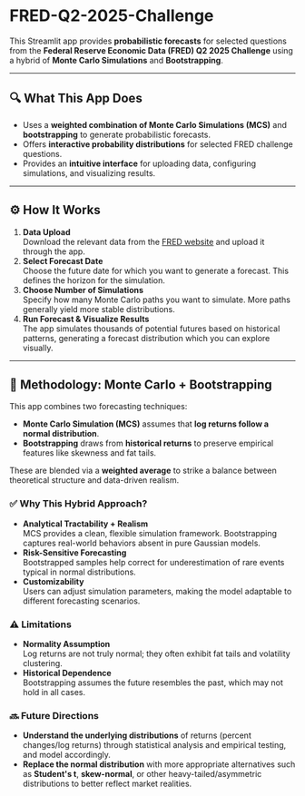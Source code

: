 # FRED-Q2-2025-Challenge

This Streamlit app provides **probabilistic forecasts** for selected questions from the **Federal Reserve Economic Data (FRED) Q2 2025 Challenge** using a hybrid of **Monte Carlo Simulations** and **Bootstrapping**.  

---

## 🔍 What This App Does
- Uses a **weighted combination of Monte Carlo Simulations (MCS)** and **bootstrapping** to generate probabilistic forecasts.
- Offers **interactive probability distributions** for selected FRED challenge questions.
- Provides an **intuitive interface** for uploading data, configuring simulations, and visualizing results.

---

## ⚙️ How It Works
1. **Data Upload**  
   Download the relevant data from the [FRED website](https://fred.stlouisfed.org/) and upload it through the app.
2. **Select Forecast Date**  
   Choose the future date for which you want to generate a forecast. This defines the horizon for the simulation.
3. **Choose Number of Simulations**  
   Specify how many Monte Carlo paths you want to simulate. More paths generally yield more stable distributions.
4. **Run Forecast & Visualize Results**  
   The app simulates thousands of potential futures based on historical patterns, generating a forecast distribution which you can explore visually.

---

## 🧠 Methodology: Monte Carlo + Bootstrapping

This app combines two forecasting techniques:
- **Monte Carlo Simulation (MCS)** assumes that **log returns follow a normal distribution**.
- **Bootstrapping** draws from **historical returns** to preserve empirical features like skewness and fat tails.

These are blended via a **weighted average** to strike a balance between theoretical structure and data-driven realism.

### ✅ Why This Hybrid Approach?
- **Analytical Tractability + Realism**  
  MCS provides a clean, flexible simulation framework. Bootstrapping captures real-world behaviors absent in pure Gaussian models.
- **Risk-Sensitive Forecasting**  
  Bootstrapped samples help correct for underestimation of rare events typical in normal distributions.
- **Customizability**  
  Users can adjust simulation parameters, making the model adaptable to different forecasting scenarios.

### ⚠️ Limitations
- **Normality Assumption**  
  Log returns are not truly normal; they often exhibit fat tails and volatility clustering.
- **Historical Dependence**  
  Bootstrapping assumes the future resembles the past, which may not hold in all cases.

### 🔜 Future Directions
- **Understand the underlying distributions** of returns (percent changes/log returns) through statistical analysis and empirical testing, and model accordingly.
- **Replace the normal distribution** with more appropriate alternatives such as **Student's t**, **skew-normal**, or other heavy-tailed/asymmetric distributions to better reflect market realities.
